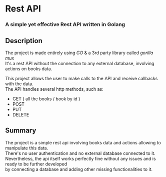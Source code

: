# Rest API
### A simple yet effective Rest API written in Golang

## Description
The project is made entirely using *GO* & a 3rd party library called *gorilla mux*  
It's a rest API without the connection to any external database, involving actions on books data.

This project allows the user to make calls to the API and receive callbacks with the data.  
The API handles several http methods, such as:  
+ GET ( all the books / book by id )
+ POST
+ PUT
+ DELETE

## Summary
The project is a simple rest api involving books data and actions allowing to manipulate this data.  
There's no user authentication and no external database connected to it.  
Nevertheless, the api itself works perfectly fine without any issues and is ready to be further developed  
by connecting a database and adding other missing functionalities to it.
